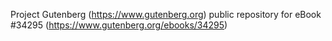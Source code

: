 Project Gutenberg (https://www.gutenberg.org) public repository for eBook #34295 (https://www.gutenberg.org/ebooks/34295)
